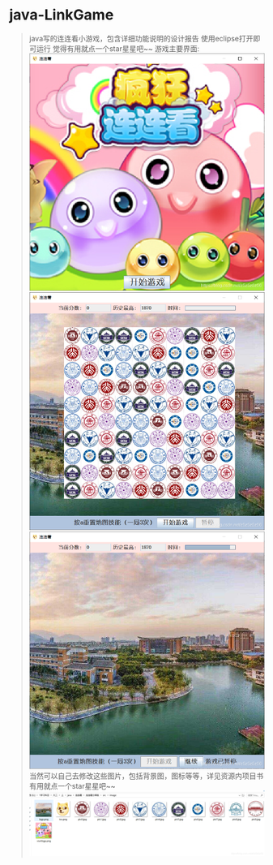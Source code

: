 # java-LinkGame

> java写的连连看小游戏，包含详细功能说明的设计报告
> 使用eclipse打开即可运行
> 觉得有用就点一个star星星吧~~
游戏主要界面:
![1](https://github.com/z5z56/java-LinkGame/blob/main/img/1.png)
![1](https://github.com/z5z56/java-LinkGame/blob/main/img/2.png)
![1](https://github.com/z5z56/java-LinkGame/blob/main/img/3.png)
当然可以自己去修改这些图片，包括背景图，图标等等，详见资源内项目书
有用就点一个star星星吧~~
![1](https://github.com/z5z56/java-LinkGame/blob/main/img/4.png)
